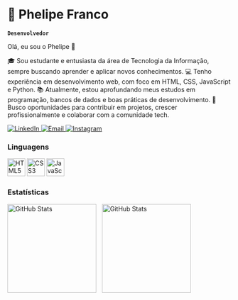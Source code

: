 # 🤖 Phelipe Franco

**`Desenvolvedor`**


Olá, eu sou o Phelipe 👋

🎓 Sou estudante e entusiasta da área de Tecnologia da Informação, sempre buscando aprender e aplicar novos conhecimentos.
💻 Tenho experiência em desenvolvimento web, com foco em HTML, CSS, JavaScript e Python.
📚 Atualmente, estou aprofundando meus estudos em programação, bancos de dados e boas práticas de desenvolvimento.
🚀 Busco oportunidades para contribuir em projetos, crescer profissionalmente e colaborar com a comunidade tech.


<p align="start">
  <a href="https://www.linkedin.com/in/phe-franco" target="_blank">
  <img 
    alt="LinkedIn"
    src="https://img.shields.io/badge/LinkedIn-0A66C2?style=for-the-badge&logo=linkedin&logoColor=white"
  />
</a>

  <a href="mailto:Phelipefranco153@gmail.com" target="_blank">
  <img 
    alt="Email"
    src="https://img.shields.io/badge/Gmail-EA4335?style=for-the-badge&logo=gmail&logoColor=white"
  />
</a>
<a href="https://www.instagram.com/phe.franco/" target="_blank">
  <img 
    alt="Instagram"
    src="https://img.shields.io/badge/Instagram-E4405F?style=for-the-badge&logo=instagram&logoColor=white"
  />
</a>
</p>

### Linguagens 

<p align="start">
 <img 
    alt="HTML5"
    title="HTML5"
    src="https://cdn.jsdelivr.net/gh/devicons/devicon/icons/html5/html5-original.svg"
    width="40"
    height="40"
  />
</a>
  <img 
    alt="CSS3"
    title="CSS3"
    src="https://cdn.jsdelivr.net/gh/devicons/devicon/icons/css3/css3-original.svg"
    width="40"
    height="40"
  />
  <img 
    alt="JavaScript"
    title="JavaScript"
    src="https://cdn.jsdelivr.net/gh/devicons/devicon/icons/javascript/javascript-original.svg"
    width="40"
    height="40"
  />
</p>

### Estatísticas 

<p>
<img 
    align="left" 
    alt="GitHub Stats" 
    height="200" 
    style="padding-right: 10px"
     src="https://github-readme-stats.vercel.app/api?username=PheFranco&show_icons=true&theme=dracula&locate=pt-br"
/>

<img 
    align="left"
    alt="GitHub Stats"
    height="200"
    src="https://github-readme-stats-sigma-five.vercel.app/api/top-langs/?username=PheFranco&theme=tokyonight&layout=compact&custom_title=Tecnologias&langs_count=9" 
/>


</p>
